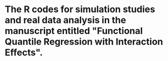 # The R codes for simulation studies and real data analysis in the manuscript entitled "Functional Quantile Regression with Interaction Effects".
